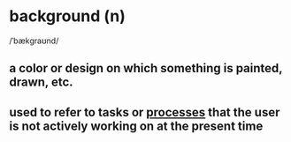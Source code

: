 # background (n)

/ˈbækɡraʊnd/

## a color or design on which something is painted, drawn, etc.

## used to refer to tasks or [processes](../p/process-n.md#a-series-of-things-that-are-done-in-order-to-achieve-a-particular-result) that the user is not actively working on at the present time